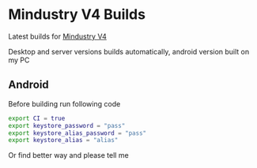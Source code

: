 # Mindustry V4 Builds

Latest builds for [Mindustry V4](https://github.com/acemany/MindustryV4_reforked)

Desktop and server versions builds automatically, android version built on my PC

## Android

Before building run following code

```bash
export CI = true
export keystore_password = "pass"
export keystore_alias_password = "pass"
export keystore_alias = "alias"
```

Or find better way and please tell me
